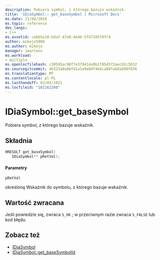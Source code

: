 ```yaml
---
description: Pobiera symbol, z którego bazuje wskaźnik.
title: 'IDiaSymbol:: get_baseSymbol | Microsoft Docs'
ms.date: 11/04/2016
ms.topic: reference
dev_langs:
- C++
ms.assetid: cabb5a18-bda7-47e8-9e46-5f4718579fc9
author: mikejo5000
ms.author: mikejo
manager: jmartens
ms.workload:
- multiple
ms.openlocfilehash: c30595ec98f7e379414a9b1f85d572aec02c5032
ms.sourcegitcommit: 4b323a8a8bfd1a1a9e84f4b4ca88fa8da690f656
ms.translationtype: MT
ms.contentlocale: pl-PL
ms.lasthandoff: 03/05/2021
ms.locfileid: "102162208"
---
```

# <a name="idiasymbolget_basesymbol"></a>IDiaSymbol::get_baseSymbol
Pobiera symbol, z którego bazuje wskaźnik.

## <a name="syntax"></a>Składnia

```C++
HRESULT get_baseSymbol(
   IDiaSymbol** pRetVal);
```

#### <a name="parameters"></a>Parametry
 `pRetVal`

określoną Wskaźnik do symbolu, z którego bazuje wskaźnik.

## <a name="return-value"></a>Wartość zwracana
 Jeśli powiedzie się, zwraca `S_OK` ; w przeciwnym razie zwraca `S_FALSE` lub kod błędu.

## <a name="see-also"></a>Zobacz też
- [IDiaSymbol](../../debugger/debug-interface-access/idiasymbol.md)
- [IDiaSymbol::get_baseSymbolId](../../debugger/debug-interface-access/idiasymbol-get-basesymbolid.md)
